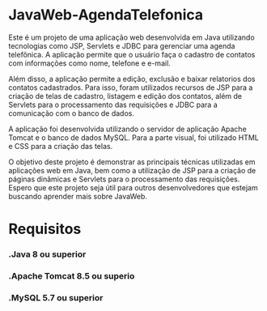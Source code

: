 # JavaWeb-AgendaTelefonica
 
Este é um projeto de uma aplicação web desenvolvida em Java utilizando tecnologias como JSP, Servlets e JDBC para gerenciar uma agenda telefônica. A aplicação permite que o usuário faça o cadastro de contatos com informações como nome, telefone e e-mail.

Além disso, a aplicação permite a edição, exclusão e baixar relatorios dos contatos cadastrados. Para isso, foram utilizados recursos de JSP para a criação de telas de cadastro, listagem e edição dos contatos, além de Servlets para o processamento das requisições e JDBC para a comunicação com o banco de dados.

A aplicação foi desenvolvida utilizando o servidor de aplicação Apache Tomcat e o banco de dados MySQL. Para a parte visual, foi utilizado HTML e CSS para a criação das telas.

O objetivo deste projeto é demonstrar as principais técnicas utilizadas em aplicações web em Java, bem como a utilização de JSP para a criação de páginas dinâmicas e Servlets para o processamento das requisições. Espero que este projeto seja útil para outros desenvolvedores que estejam buscando aprender mais sobre JavaWeb.

# Requisitos
 <h3>.Java 8 ou superior</h3>
 <h3>.Apache Tomcat 8.5 ou superio</h3>
 <h3>.MySQL 5.7 ou superior</h3>
